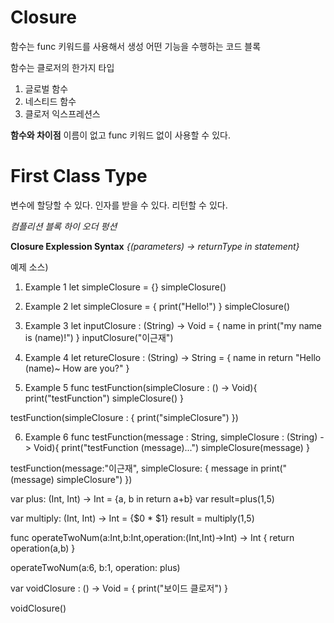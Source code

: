 # Closure
함수는 func 키워드를 사용해서 생성
어떤 기능을 수행하는 코드 블록

함수는 클로저의 한가지 타입
1. 글로벌 함수
2. 네스티드 함수
3. 클로저 익스프레션스

**함수와 차이점**
이름이 없고 func 키워드 없이 사용할 수 있다.

# First Class Type
변수에 할당할 수 있다.
인자를 받을 수 있다.
리턴할 수 있다.

*컴플리션 블록*
*하이 오더 펑션*

**Closure Explession Syntax**
_{(parameters) -> returnType in statement}_

예제 소스)
1. Example 1
let simpleClosure = {}
simpleClosure()

2. Example 2
let simpleClosure = {
	print("Hello!")
}
simpleClosure()

3. Example 3
let inputClosure : (String) -> Void = { name in
	print("my name is \(name)!")
}
inputClosure("이근재")

4. Example 4
let retureClosure : (String) -> String = { name in 
	return "Hello \(name)~ How are you?"
}

5. Example 5
func testFunction(simpleClosure : () -> Void){
	print("testFunction")
	simpleClosure()
}

testFunction(simpleClosure : {
	print("simpleClosure")
})


6. Example 6
func testFunction(message : String, simpleClosure : (String) -> Void){
    print("testFunction \(message)...")
    simpleClosure(message)
}

testFunction(message:"이근재", simpleClosure: { message in
    print("\(message) simpleClosure")
})



var plus: (Int, Int) -> Int = {a, b in return a+b}
var result=plus(1,5)

var multiply: (Int, Int) -> Int = {$0 * $1}
result = multiply(1,5)

func operateTwoNum(a:Int,b:Int,operation:(Int,Int)->Int) -> Int {
    return operation(a,b)
}

operateTwoNum(a:6, b:1, operation: plus)

var voidClosure : () -> Void = {
    print("보이드 클로저")
}

voidClosure()


